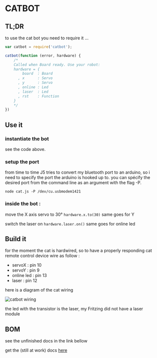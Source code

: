 # CATBOT

## TL;DR

to use the cat bot you need to require it ... 

```javascript
var catbot = require('catbot');

catbot(function (error, hardware) {
	/*
	Called when Board ready. Use your robot:
	hardware = {
	    board  : Board
	  , x      : Servo
	  , y      : Servo
	  , online : Led
	  , laser  : Led
	  , rst    : Function
	}
	*/
})
```

## Use it

### instantiate the bot
see the code above.

### setup the port
from time to time J5 tries to convert my bluetooth port to an arduino, so i need to specify the port the arduino is hooked up to. 
you can spécify the desired port from the command line as an argument with the flag -P.

 ```node cat.js -P /dev/cu.usbmodem1421```

### inside the bot :
move the X axis servo to 30° ```hardware.x.to(30)``` same goes for Y

switch the laser on  ```hardware.laser.on()``` same goes for online led 

## Build it
for the moment the cat is hardwired, so to have a properly responding cat remote control device wire as follow :

- servoX 		: pin 10
- servoY 		: pin 9
- online led 	: pin 13
- laser 		: pin 12

here is a diagram of the cat wiring

![catbot wiring](http://gorhgorh.github.io/LxJsCatbot/images/03.laser.png)

the led with the transistor is the laser, my Fritzing did not have a laser module

## BOM 

see the unfinished docs in the link bellow


get the (still at work) docs [here](http://gorhgorh.github.io/LxJsCatbot/)